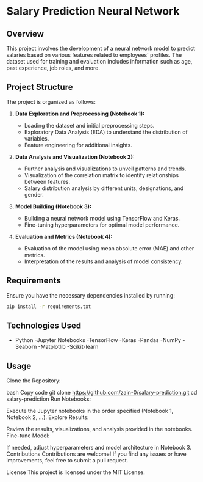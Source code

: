# Salary Prediction Neural Network

## Overview

This project involves the development of a neural network model to predict salaries based on various features related to employees' profiles. The dataset used for training and evaluation includes information such as age, past experience, job roles, and more.

## Project Structure

The project is organized as follows:

1. **Data Exploration and Preprocessing (Notebook 1):**
   - Loading the dataset and initial preprocessing steps.
   - Exploratory Data Analysis (EDA) to understand the distribution of variables.
   - Feature engineering for additional insights.

2. **Data Analysis and Visualization (Notebook 2):**
   - Further analysis and visualizations to unveil patterns and trends.
   - Visualization of the correlation matrix to identify relationships between features.
   - Salary distribution analysis by different units, designations, and gender.

3. **Model Building (Notebook 3):**
   - Building a neural network model using TensorFlow and Keras.
   - Fine-tuning hyperparameters for optimal model performance.

4. **Evaluation and Metrics (Notebook 4):**
   - Evaluation of the model using mean absolute error (MAE) and other metrics.
   - Interpretation of the results and analysis of model consistency.

## Requirements

Ensure you have the necessary dependencies installed by running:

```bash
pip install -r requirements.txt
```

## Technologies Used
  - Python
  -Jupyter Notebooks
  -TensorFlow
  -Keras
  -Pandas
  -NumPy
  -Seaborn
  -Matplotlib
  -Scikit-learn
## Usage
Clone the Repository:

bash
Copy code
git clone https://github.com/zain-0/salary-prediction.git
cd salary-prediction
Run Notebooks:

Execute the Jupyter notebooks in the order specified (Notebook 1, Notebook 2, ...).
Explore Results:

Review the results, visualizations, and analysis provided in the notebooks.
Fine-tune Model:

If needed, adjust hyperparameters and model architecture in Notebook 3.
Contributions
Contributions are welcome! If you find any issues or have improvements, feel free to submit a pull request.

License
This project is licensed under the MIT License.
